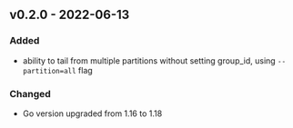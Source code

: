 ## v0.2.0 - 2022-06-13

### Added
* ability to tail from multiple partitions without setting group_id, using `--partition=all` flag

### Changed
* Go version upgraded from 1.16 to 1.18